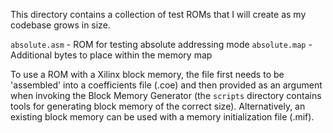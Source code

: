 This directory contains a collection of test ROMs that I will create as my
codebase grows in size.

`absolute.asm` - ROM for testing absolute addressing mode
`absolute.map` - Additional bytes to place within the memory map

To use a ROM with a Xilinx block memory, the file first needs to be 'assembled'
into a coefficients file (.coe) and then provided as an argument when invoking
the Block Memory Generator (the `scripts` directory contains tools for
generating block memory of the correct size). Alternatively, an existing block
memory can be used with a memory initialization file (.mif).
